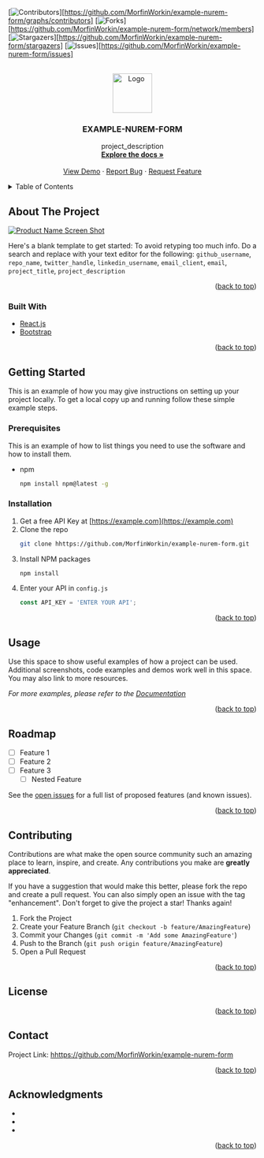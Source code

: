 <div id="top"></div>
<!--
*** Thanks for checking out the Best-README-Template. If you have a suggestion
*** that would make this better, please fork the repo and create a pull request
*** or simply open an issue with the tag "enhancement".
*** Don't forget to give the project a star!
*** Thanks again! Now go create something AMAZING! :D
-->



<!-- PROJECT SHIELDS -->
<!--
*** I'm using markdown "reference style" links for readability.
*** Reference links are enclosed in brackets [ ] instead of parentheses ( ).
*** See the bottom of this document for the declaration of the reference variables
*** for contributors-url, forks-url, etc. This is an optional, concise syntax you may use.
*** https://www.markdownguide.org/basic-syntax/#reference-style-links
-->
[![Contributors][contributors-shield]][https://github.com/MorfinWorkin/example-nurem-form/graphs/contributors]
[![Forks][forks-shield]][https://github.com/MorfinWorkin/example-nurem-form/network/members]
[![Stargazers][stars-shield]][https://github.com/MorfinWorkin/example-nurem-form/stargazers]
[![Issues][issues-shield]][https://github.com/MorfinWorkin/example-nurem-form/issues]
<!-- [![MIT License][license-shield]][license-url]
[![LinkedIn][linkedin-shield]][linkedin-url] -->



<!-- PROJECT LOGO -->
<br />
<div align="center">
  <a href="https://github.com/MorfinWorkin/example-nurem-form">
    <img src="images/logo.png" alt="Logo" width="80" height="80">
  </a>

<h3 align="center">EXAMPLE-NUREM-FORM</h3>

  <p align="center">
    project_description
    <br />
    <a href="hhttps://github.com/MorfinWorkin/example-nurem-form"><strong>Explore the docs »</strong></a>
    <br />
    <br />
    <a href="hhttps://github.com/MorfinWorkin/example-nurem-form">View Demo</a>
    ·
    <a href="hhttps://github.com/MorfinWorkin/example-nurem-form/issues">Report Bug</a>
    ·
    <a href="hhttps://github.com/MorfinWorkin/example-nurem-form/issues">Request Feature</a>
  </p>
</div>



<!-- TABLE OF CONTENTS -->
<details>
  <summary>Table of Contents</summary>
  <ol>
    <li>
      <a href="#about-the-project">About The Project</a>
      <ul>
        <li><a href="#built-with">Built With</a></li>
        <li>React-Bootstrap</li>
      </ul>
    </li>
    <li>
      <a href="#getting-started">Getting Started</a>
      <ul>
        <li><a href="#prerequisites">Prerequisites</a></li>
        <li><a href="#installation">Installation</a></li>
      </ul>
    </li>
    <li><a href="#usage">Usage</a></li>
    <li><a href="#roadmap">Roadmap</a></li>
    <li><a href="#contributing">Contributing</a></li>
    <li><a href="#license">License</a></li>
    <li><a href="#contact">Contact</a></li>
    <li><a href="#acknowledgments">Acknowledgments</a></li>
  </ol>
</details>



<!-- ABOUT THE PROJECT -->
## About The Project

[![Product Name Screen Shot][product-screenshot]](https://example.com)

Here's a blank template to get started: To avoid retyping too much info. Do a search and replace with your text editor for the following: `github_username`, `repo_name`, `twitter_handle`, `linkedin_username`, `email_client`, `email`, `project_title`, `project_description`

<p align="right">(<a href="#top">back to top</a>)</p>



### Built With
* [React.js](https://reactjs.org/)
* [Bootstrap](https://getbootstrap.com)


<!-- * [Next.js](https://nextjs.org/)
* [Vue.js](https://vuejs.org/)
* [Angular](https://angular.io/)
* [Svelte](https://svelte.dev/)
* [Laravel](https://laravel.com)
* [JQuery](https://jquery.com) -->

<p align="right">(<a href="#top">back to top</a>)</p>



<!-- GETTING STARTED -->
## Getting Started

This is an example of how you may give instructions on setting up your project locally.
To get a local copy up and running follow these simple example steps.

### Prerequisites

This is an example of how to list things you need to use the software and how to install them.
* npm
  ```sh
  npm install npm@latest -g
  ```

### Installation

1. Get a free API Key at [https://example.com](https://example.com)
2. Clone the repo
   ```sh
   git clone hhttps://github.com/MorfinWorkin/example-nurem-form.git
   ```
3. Install NPM packages
   ```sh
   npm install
   ```
4. Enter your API in `config.js`
   ```js
   const API_KEY = 'ENTER YOUR API';
   ```

<p align="right">(<a href="#top">back to top</a>)</p>



<!-- USAGE EXAMPLES -->
## Usage

Use this space to show useful examples of how a project can be used. Additional screenshots, code examples and demos work well in this space. You may also link to more resources.

_For more examples, please refer to the [Documentation](https://example.com)_

<p align="right">(<a href="#top">back to top</a>)</p>



<!-- ROADMAP -->
## Roadmap

- [ ] Feature 1
- [ ] Feature 2
- [ ] Feature 3
    - [ ] Nested Feature

See the [open issues](hhttps://github.com/MorfinWorkin/example-nurem-form/issues) for a full list of proposed features (and known issues).

<p align="right">(<a href="#top">back to top</a>)</p>



<!-- CONTRIBUTING -->
## Contributing

Contributions are what make the open source community such an amazing place to learn, inspire, and create. Any contributions you make are **greatly appreciated**.

If you have a suggestion that would make this better, please fork the repo and create a pull request. You can also simply open an issue with the tag "enhancement".
Don't forget to give the project a star! Thanks again!

1. Fork the Project
2. Create your Feature Branch (`git checkout -b feature/AmazingFeature`)
3. Commit your Changes (`git commit -m 'Add some AmazingFeature'`)
4. Push to the Branch (`git push origin feature/AmazingFeature`)
5. Open a Pull Request

<p align="right">(<a href="#top">back to top</a>)</p>



<!-- LICENSE -->
## License

<!-- Distributed under the MIT License. See `LICENSE.txt` for more information. -->

<p align="right">(<a href="#top">back to top</a>)</p>



<!-- CONTACT -->
## Contact

<!-- Your Name - [@twitter_handle](https://twitter.com/twitter_handle) - email@email_client.com -->

Project Link: [hhttps://github.com/MorfinWorkin/example-nurem-form](hhttps://github.com/MorfinWorkin/example-nurem-form)

<p align="right">(<a href="#top">back to top</a>)</p>



<!-- ACKNOWLEDGMENTS -->
## Acknowledgments

* []()
* []()
* []()

<p align="right">(<a href="#top">back to top</a>)</p>



<!-- MARKDOWN LINKS & IMAGES -->
<!-- https://www.markdownguide.org/basic-syntax/#reference-style-links -->
[contributors-shield]: https://img.shields.io/github/contributors/MorfinWorkin/example-nurem-form.svg?style=for-the-badge
[contributors-url]: hhttps://github.com/MorfinWorkin/example-nurem-form/graphs/contributors
[forks-shield]: https://img.shields.io/github/forks/MorfinWorkin/example-nurem-form.svg?style=for-the-badge
[forks-url]: hhttps://github.com/MorfinWorkin/example-nurem-form/network/members
[stars-shield]: https://img.shields.io/github/stars/MorfinWorkin/example-nurem-form.svg?style=for-the-badge
[stars-url]: hhttps://github.com/MorfinWorkin/example-nurem-form/stargazers
[issues-shield]: https://img.shields.io/github/issues/MorfinWorkin/example-nurem-form.svg?style=for-the-badge
[issues-url]: hhttps://github.com/MorfinWorkin/example-nurem-form/issues
[license-shield]: https://img.shields.io/github/license/MorfinWorkin/example-nurem-form.svg?style=for-the-badge
[license-url]: hhttps://github.com/MorfinWorkin/example-nurem-form/blob/master/LICENSE.txt
[linkedin-shield]: https://img.shields.io/badge/-LinkedIn-black.svg?style=for-the-badge&logo=linkedin&colorB=555
[linkedin-url]: https://linkedin.com/in/linkedin_username
[product-screenshot]: images/screenshot.png